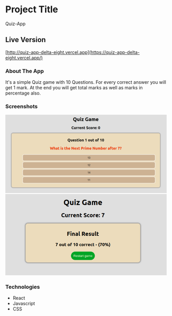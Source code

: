 # Project Title

Quiz-App

## Live Version

[http://quiz-app-delta-eight.vercel.app](https://quiz-app-delta-eight.vercel.app/)

### About The App

It's a simple Quiz game with 10 Questions. For every correct answer you will get 1 mark. At the end you will get total marks as well as marks in  percentage also. 

### Screenshots
![screenshot-of-app](./images/quiz_game.png)
![screenshot_2-of-app](./images/quiz_app_2.png)

### Technologies

* React
* Javascript
* CSS

